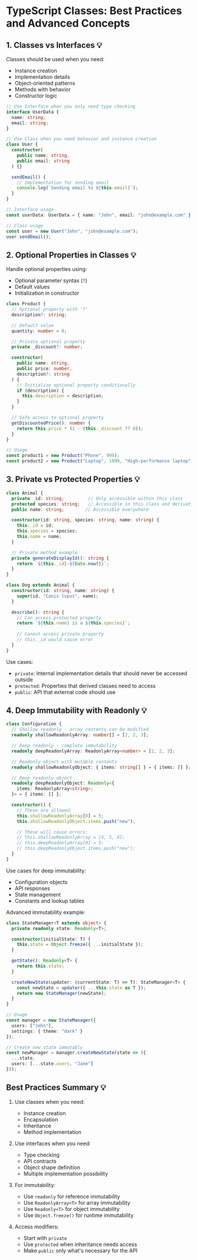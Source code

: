 # TypeScript Classes: Best Practices and Advanced Concepts

## 1. Classes vs Interfaces 💡

Classes should be used when you need:
- Instance creation
- Implementation details
- Object-oriented patterns
- Methods with behavior
- Constructor logic

```typescript
// Use Interface when you only need type checking
interface UserData {
  name: string;
  email: string;
}

// Use Class when you need behavior and instance creation
class User {
  constructor(
    public name: string,
    public email: string
  ) {}

  sendEmail() {
    // Implementation for sending email
    console.log(`Sending email to ${this.email}`);
  }
}

// Interface usage
const userData: UserData = { name: "John", email: "john@example.com" };

// Class usage
const user = new User("John", "john@example.com");
user.sendEmail();
```

## 2. Optional Properties in Classes 💡

Handle optional properties using:
- Optional parameter syntax (`?`)
- Default values
- Initialization in constructor

```typescript
class Product {
  // Optional property with '?'
  description?: string;

  // Default value
  quantity: number = 0;

  // Private optional property
  private _discount?: number;

  constructor(
    public name: string,
    public price: number,
    description?: string
  ) {
    // Initialize optional property conditionally
    if (description) {
      this.description = description;
    }
  }

  // Safe access to optional property
  getDiscountedPrice(): number {
    return this.price * (1 - (this._discount ?? 0));
  }
}

// Usage
const product1 = new Product("Phone", 999);
const product2 = new Product("Laptop", 1999, "High-performance laptop");
```

## 3. Private vs Protected Properties 💡

```typescript
class Animal {
  private _id: string;         // Only accessible within this class
  protected species: string;   // Accessible in this class and derivatives
  public name: string;        // Accessible everywhere

  constructor(id: string, species: string, name: string) {
    this._id = id;
    this.species = species;
    this.name = name;
  }

  // Private method example
  private generateDisplayId(): string {
    return `${this._id}-${Date.now()}`;
  }
}

class Dog extends Animal {
  constructor(id: string, name: string) {
    super(id, "Canis lupus", name);
  }

  describe(): string {
    // Can access protected property
    return `${this.name} is a ${this.species}`;
    
    // Cannot access private property
    // this._id would cause error
  }
}
```

Use cases:
- `private`: Internal implementation details that should never be accessed outside
- `protected`: Properties that derived classes need to access
- `public`: API that external code should use

## 4. Deep Immutability with Readonly 💡

```typescript
class Configuration {
  // Shallow readonly - array contents can be modified
  readonly shallowReadonlyArray: number[] = [1, 2, 3];

  // Deep readonly - complete immutability
  readonly deepReadonlyArray: ReadonlyArray<number> = [1, 2, 3];

  // Readonly object with mutable contents
  readonly shallowReadonlyObject: { items: string[] } = { items: [] };

  // Deep readonly object
  readonly deepReadonlyObject: Readonly<{
    items: ReadonlyArray<string>;
  }> = { items: [] };

  constructor() {
    // These are allowed:
    this.shallowReadonlyArray[0] = 5;
    this.shallowReadonlyObject.items.push("new");

    // These will cause errors:
    // this.shallowReadonlyArray = [4, 5, 6];
    // this.deepReadonlyArray[0] = 5;
    // this.deepReadonlyObject.items.push("new");
  }
}
```

Use cases for deep immutability:
- Configuration objects
- API responses
- State management
- Constants and lookup tables

Advanced immutability example:

```typescript
class StateManager<T extends object> {
  private readonly state: Readonly<T>;

  constructor(initialState: T) {
    this.state = Object.freeze({ ...initialState });
  }

  getState(): Readonly<T> {
    return this.state;
  }

  createNewState(updater: (currentState: T) => T): StateManager<T> {
    const newState = updater({ ...this.state as T });
    return new StateManager(newState);
  }
}

// Usage
const manager = new StateManager({
  users: ["John"],
  settings: { theme: "dark" }
});

// Create new state immutably
const newManager = manager.createNewState(state => ({
  ...state,
  users: [...state.users, "Jane"]
}));
```

## Best Practices Summary 💡

1. Use classes when you need:
   - Instance creation
   - Encapsulation
   - Inheritance
   - Method implementation

2. Use interfaces when you need:
   - Type checking
   - API contracts
   - Object shape definition
   - Multiple implementation possibility

3. For immutability:
   - Use `readonly` for reference immutability
   - Use `ReadonlyArray<T>` for array immutability
   - Use `Readonly<T>` for object immutability
   - Use `Object.freeze()` for runtime immutability

4. Access modifiers:
   - Start with `private`
   - Use `protected` when inheritance needs access
   - Make `public` only what's necessary for the API
